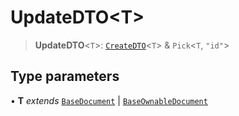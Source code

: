 # UpdateDTO\<T\>

> **UpdateDTO**\<`T`\>: [`CreateDTO`](CreateDTO.md)\<`T`\> & `Pick`\<`T`, `"id"`\>

## Type parameters

• **T** *extends* [`BaseDocument`](../interfaces/BaseDocument.md) \| [`BaseOwnableDocument`](../interfaces/BaseOwnableDocument.md)
